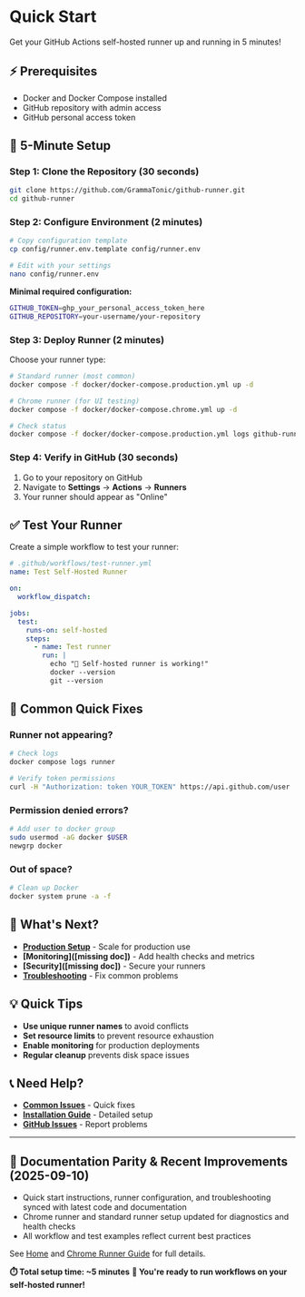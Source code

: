 # Quick Start

Get your GitHub Actions self-hosted runner up and running in 5 minutes!

## ⚡ Prerequisites

- Docker and Docker Compose installed
- GitHub repository with admin access
- GitHub personal access token

## 🚀 5-Minute Setup

### Step 1: Clone the Repository (30 seconds)

```bash
git clone https://github.com/GrammaTonic/github-runner.git
cd github-runner
```

### Step 2: Configure Environment (2 minutes)

```bash
# Copy configuration template
cp config/runner.env.template config/runner.env

# Edit with your settings
nano config/runner.env
```

**Minimal required configuration:**

```bash
GITHUB_TOKEN=ghp_your_personal_access_token_here
GITHUB_REPOSITORY=your-username/your-repository
```

### Step 3: Deploy Runner (2 minutes)

Choose your runner type:

```bash
# Standard runner (most common)
docker compose -f docker/docker-compose.production.yml up -d

# Chrome runner (for UI testing)
docker compose -f docker/docker-compose.chrome.yml up -d

# Check status
docker compose -f docker/docker-compose.production.yml logs github-runner
```

### Step 4: Verify in GitHub (30 seconds)

1. Go to your repository on GitHub
2. Navigate to **Settings** → **Actions** → **Runners**
3. Your runner should appear as "Online"

## ✅ Test Your Runner

Create a simple workflow to test your runner:

```yaml
# .github/workflows/test-runner.yml
name: Test Self-Hosted Runner

on:
  workflow_dispatch:

jobs:
  test:
    runs-on: self-hosted
    steps:
      - name: Test runner
        run: |
          echo "🎉 Self-hosted runner is working!"
          docker --version
          git --version
```

## 🔧 Common Quick Fixes

### Runner not appearing?

```bash
# Check logs
docker compose logs runner

# Verify token permissions
curl -H "Authorization: token YOUR_TOKEN" https://api.github.com/user
```

### Permission denied errors?

```bash
# Add user to docker group
sudo usermod -aG docker $USER
newgrp docker
```

### Out of space?

```bash
# Clean up Docker
docker system prune -a -f
```


## 🎯 What's Next?

- **[Production Setup](Production-Deployment.md)** - Scale for production use
- **[Monitoring]([missing doc])** - Add health checks and metrics
- **[Security]([missing doc])** - Secure your runners
- **[Troubleshooting](Common-Issues.md)** - Fix common problems

## 💡 Quick Tips

- **Use unique runner names** to avoid conflicts
- **Set resource limits** to prevent resource exhaustion
- **Enable monitoring** for production deployments
- **Regular cleanup** prevents disk space issues


## 📞 Need Help?

- **[Common Issues](Common-Issues.md)** - Quick fixes
- **[Installation Guide](Installation-Guide.md)** - Detailed setup
- **[GitHub Issues](https://github.com/GrammaTonic/github-runner/issues)** - Report problems

---

## 📝 Documentation Parity & Recent Improvements (2025-09-10)

- Quick start instructions, runner configuration, and troubleshooting synced with latest code and documentation
- Chrome runner and standard runner setup updated for diagnostics and health checks
- All workflow and test examples reflect current best practices


See [Home](Home.md) and [Chrome Runner Guide](Chrome-Runner.md) for full details.

**⏱️ Total setup time: ~5 minutes**
**🎉 You're ready to run workflows on your self-hosted runner!**
